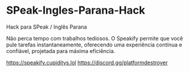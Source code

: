 # SPeak-Ingles-Parana-Hack
Hack para SPeak / Inglês Parana

Não perca tempo com trabalhos tediosos. O Speakify permite que você pule tarefas instantaneamente, oferecendo uma experiência contínua e confiável, projetada para máxima eficiência.


https://speakify.cupiditys.lol
https://discord.gg/platformdestroyer
